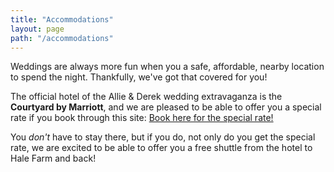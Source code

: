 ```yaml
---
title: "Accommodations"
layout: page
path: "/accommodations"
---
```


Weddings are always more fun when you a safe, affordable, nearby location to spend the night. Thankfully, we've got that covered for you!

The official hotel of the Allie & Derek wedding extravaganza is the **Courtyard by Marriott**, and we are pleased to be able to offer you a special rate if you book through this site: [Book here for the special rate!](http://cwp.marriott.com/cakcy/tobinschneiderwedding/)

You _don't_ have to stay there, but if you do, not only do you get the special rate, we are excited to be able to offer you a free shuttle from the hotel to Hale Farm and back!
